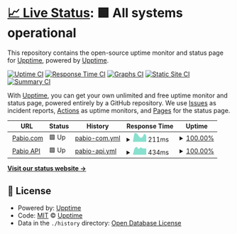 # [📈 Live Status](https://pabiostatus.com): <!--live status--> **🟩 All systems operational**

This repository contains the open-source uptime monitor and status page for [Upptime](https://upptime.js.org), powered by [Upptime](https://github.com/upptime/upptime).

[![Uptime CI](https://github.com/pabio-status/production/workflows/Uptime%20CI/badge.svg)](https://github.com/pabio-status/production/actions?query=workflow%3A%22Uptime+CI%22)
[![Response Time CI](https://github.com/pabio-status/production/workflows/Response%20Time%20CI/badge.svg)](https://github.com/pabio-status/production/actions?query=workflow%3A%22Response+Time+CI%22)
[![Graphs CI](https://github.com/pabio-status/production/workflows/Graphs%20CI/badge.svg)](https://github.com/pabio-status/production/actions?query=workflow%3A%22Graphs+CI%22)
[![Static Site CI](https://github.com/pabio-status/production/workflows/Static%20Site%20CI/badge.svg)](https://github.com/pabio-status/production/actions?query=workflow%3A%22Static+Site+CI%22)
[![Summary CI](https://github.com/pabio-status/production/workflows/Summary%20CI/badge.svg)](https://github.com/pabio-status/production/actions?query=workflow%3A%22Summary+CI%22)

With [Upptime](https://upptime.js.org), you can get your own unlimited and free uptime monitor and status page, powered entirely by a GitHub repository. We use [Issues](https://github.com/upptime/upptime/issues) as incident reports, [Actions](https://github.com/pabio-status/production/actions) as uptime monitors, and [Pages](https://pabiostatus.com) for the status page.

<!--start: status pages-->
<!-- This summary is generated by Upptime (https://github.com/upptime/upptime) -->
<!-- Do not edit this manually, your changes will be overwritten -->
<!-- prettier-ignore -->
| URL | Status | History | Response Time | Uptime |
| --- | ------ | ------- | ------------- | ------ |
| <img alt="" src="https://favicons.githubusercontent.com/pabio.com" height="13"> [Pabio.com](https://pabio.com) | 🟩 Up | [pabio-com.yml](https://github.com/pabio-status/production/commits/HEAD/history/pabio-com.yml) | <details><summary><img alt="Response time graph" src="./graphs/pabio-com/response-time-week.png" height="20"> 211ms</summary><br><a href="https://pabiostatus.com/history/pabio-com"><img alt="Response time 325" src="https://img.shields.io/endpoint?url=https%3A%2F%2Fraw.githubusercontent.com%2Fpabio-status%2Fproduction%2FHEAD%2Fapi%2Fpabio-com%2Fresponse-time.json"></a><br><a href="https://pabiostatus.com/history/pabio-com"><img alt="24-hour response time 256" src="https://img.shields.io/endpoint?url=https%3A%2F%2Fraw.githubusercontent.com%2Fpabio-status%2Fproduction%2FHEAD%2Fapi%2Fpabio-com%2Fresponse-time-day.json"></a><br><a href="https://pabiostatus.com/history/pabio-com"><img alt="7-day response time 211" src="https://img.shields.io/endpoint?url=https%3A%2F%2Fraw.githubusercontent.com%2Fpabio-status%2Fproduction%2FHEAD%2Fapi%2Fpabio-com%2Fresponse-time-week.json"></a><br><a href="https://pabiostatus.com/history/pabio-com"><img alt="30-day response time 237" src="https://img.shields.io/endpoint?url=https%3A%2F%2Fraw.githubusercontent.com%2Fpabio-status%2Fproduction%2FHEAD%2Fapi%2Fpabio-com%2Fresponse-time-month.json"></a><br><a href="https://pabiostatus.com/history/pabio-com"><img alt="1-year response time 325" src="https://img.shields.io/endpoint?url=https%3A%2F%2Fraw.githubusercontent.com%2Fpabio-status%2Fproduction%2FHEAD%2Fapi%2Fpabio-com%2Fresponse-time-year.json"></a></details> | <details><summary><a href="https://pabiostatus.com/history/pabio-com">100.00%</a></summary><a href="https://pabiostatus.com/history/pabio-com"><img alt="All-time uptime 100.00%" src="https://img.shields.io/endpoint?url=https%3A%2F%2Fraw.githubusercontent.com%2Fpabio-status%2Fproduction%2FHEAD%2Fapi%2Fpabio-com%2Fuptime.json"></a><br><a href="https://pabiostatus.com/history/pabio-com"><img alt="24-hour uptime 100.00%" src="https://img.shields.io/endpoint?url=https%3A%2F%2Fraw.githubusercontent.com%2Fpabio-status%2Fproduction%2FHEAD%2Fapi%2Fpabio-com%2Fuptime-day.json"></a><br><a href="https://pabiostatus.com/history/pabio-com"><img alt="7-day uptime 100.00%" src="https://img.shields.io/endpoint?url=https%3A%2F%2Fraw.githubusercontent.com%2Fpabio-status%2Fproduction%2FHEAD%2Fapi%2Fpabio-com%2Fuptime-week.json"></a><br><a href="https://pabiostatus.com/history/pabio-com"><img alt="30-day uptime 100.00%" src="https://img.shields.io/endpoint?url=https%3A%2F%2Fraw.githubusercontent.com%2Fpabio-status%2Fproduction%2FHEAD%2Fapi%2Fpabio-com%2Fuptime-month.json"></a><br><a href="https://pabiostatus.com/history/pabio-com"><img alt="1-year uptime 100.00%" src="https://img.shields.io/endpoint?url=https%3A%2F%2Fraw.githubusercontent.com%2Fpabio-status%2Fproduction%2FHEAD%2Fapi%2Fpabio-com%2Fuptime-year.json"></a></details>
| <img alt="" src="https://favicons.githubusercontent.com/pabioapi.com" height="13"> [Pabio API](https://pabioapi.com/health) | 🟩 Up | [pabio-api.yml](https://github.com/pabio-status/production/commits/HEAD/history/pabio-api.yml) | <details><summary><img alt="Response time graph" src="./graphs/pabio-api/response-time-week.png" height="20"> 434ms</summary><br><a href="https://pabiostatus.com/history/pabio-api"><img alt="Response time 394" src="https://img.shields.io/endpoint?url=https%3A%2F%2Fraw.githubusercontent.com%2Fpabio-status%2Fproduction%2FHEAD%2Fapi%2Fpabio-api%2Fresponse-time.json"></a><br><a href="https://pabiostatus.com/history/pabio-api"><img alt="24-hour response time 419" src="https://img.shields.io/endpoint?url=https%3A%2F%2Fraw.githubusercontent.com%2Fpabio-status%2Fproduction%2FHEAD%2Fapi%2Fpabio-api%2Fresponse-time-day.json"></a><br><a href="https://pabiostatus.com/history/pabio-api"><img alt="7-day response time 434" src="https://img.shields.io/endpoint?url=https%3A%2F%2Fraw.githubusercontent.com%2Fpabio-status%2Fproduction%2FHEAD%2Fapi%2Fpabio-api%2Fresponse-time-week.json"></a><br><a href="https://pabiostatus.com/history/pabio-api"><img alt="30-day response time 385" src="https://img.shields.io/endpoint?url=https%3A%2F%2Fraw.githubusercontent.com%2Fpabio-status%2Fproduction%2FHEAD%2Fapi%2Fpabio-api%2Fresponse-time-month.json"></a><br><a href="https://pabiostatus.com/history/pabio-api"><img alt="1-year response time 394" src="https://img.shields.io/endpoint?url=https%3A%2F%2Fraw.githubusercontent.com%2Fpabio-status%2Fproduction%2FHEAD%2Fapi%2Fpabio-api%2Fresponse-time-year.json"></a></details> | <details><summary><a href="https://pabiostatus.com/history/pabio-api">100.00%</a></summary><a href="https://pabiostatus.com/history/pabio-api"><img alt="All-time uptime 100.00%" src="https://img.shields.io/endpoint?url=https%3A%2F%2Fraw.githubusercontent.com%2Fpabio-status%2Fproduction%2FHEAD%2Fapi%2Fpabio-api%2Fuptime.json"></a><br><a href="https://pabiostatus.com/history/pabio-api"><img alt="24-hour uptime 100.00%" src="https://img.shields.io/endpoint?url=https%3A%2F%2Fraw.githubusercontent.com%2Fpabio-status%2Fproduction%2FHEAD%2Fapi%2Fpabio-api%2Fuptime-day.json"></a><br><a href="https://pabiostatus.com/history/pabio-api"><img alt="7-day uptime 100.00%" src="https://img.shields.io/endpoint?url=https%3A%2F%2Fraw.githubusercontent.com%2Fpabio-status%2Fproduction%2FHEAD%2Fapi%2Fpabio-api%2Fuptime-week.json"></a><br><a href="https://pabiostatus.com/history/pabio-api"><img alt="30-day uptime 100.00%" src="https://img.shields.io/endpoint?url=https%3A%2F%2Fraw.githubusercontent.com%2Fpabio-status%2Fproduction%2FHEAD%2Fapi%2Fpabio-api%2Fuptime-month.json"></a><br><a href="https://pabiostatus.com/history/pabio-api"><img alt="1-year uptime 100.00%" src="https://img.shields.io/endpoint?url=https%3A%2F%2Fraw.githubusercontent.com%2Fpabio-status%2Fproduction%2FHEAD%2Fapi%2Fpabio-api%2Fuptime-year.json"></a></details>

<!--end: status pages-->

[**Visit our status website →**](https://pabiostatus.com)

## 📄 License

- Powered by: [Upptime](https://github.com/upptime/upptime)
- Code: [MIT](./LICENSE) © [Upptime](https://upptime.js.org)
- Data in the `./history` directory: [Open Database License](https://opendatacommons.org/licenses/odbl/1-0/)
